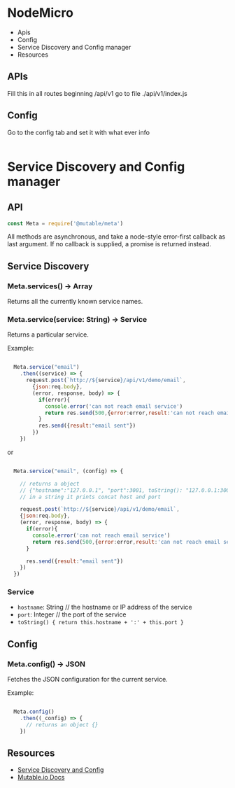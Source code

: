 NodeMicro
===

- Apis
- Config
- Service Discovery and Config manager
- Resources


APIs
---
Fill this in 
all routes beginning /api/v1
go to file ./api/v1/index.js


Config
---

Go to the config tab and set it with what ever info

```json

```

Service Discovery and Config manager
===

## API
```js
const Meta = require('@mutable/meta')
```

  All methods are asynchronous, and take a node-style error-first callback as last argument.
  If no callback is supplied, a promise is returned instead.


Service Discovery
---


### Meta.services() -> Array<String>

  Returns all the currently known service names.

### Meta.service(service: String) -> Service

  Returns a particular service.



Example:
```js

  Meta.service("email")
    .then((service) => {
      request.post(`http://${service}/api/v1/demo/email`,
        {json:req.body},
        (error, response, body) => {
          if(error){
            console.error('can not reach email service')
            return res.send(500,{error:error,result:'can not reach email service'})
          } 
          res.send({result:"email sent"})
        })
    })

```

or 


```js

  Meta.service("email", (config) => {

    // returns a object 
    // {"hostname":"127.0.0.1", "port":3001, toString(): "127.0.0.1:3001" }
    // in a string it prints concat host and port

    request.post(`http://${service}/api/v1/demo/email`,
    {json:req.body},
    (error, response, body) => {
      if(error){
        console.error('can not reach email service')
        return res.send(500,{error:error,result:'can not reach email service'})
      } 

      res.send({result:"email sent"})
    })
  })

```

### Service

  * `hostname`: String // the hostname or IP address of the service
  * `port`: Integer // the port of the service
  * `toString() { return this.hostname + ':' + this.port }`

Config
---


### Meta.config() -> JSON

  Fetches the JSON configuration for the current service.

Example:
```js

  Meta.config()
    .then((_config) => {
      // returns an object {}
    })

```

Resources
---
- [Service Discovery and Config](https://github.com/mutable)
- [Mutable.io Docs](https://github.com/mutable/docs)




